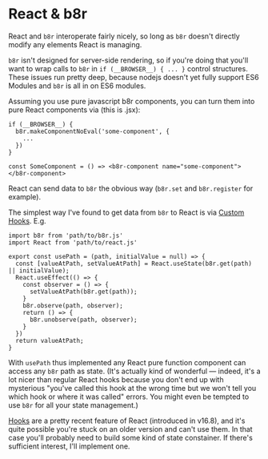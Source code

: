 # React & b8r

React and `b8r` interoperate fairly nicely, so long as `b8r` doesn't directly
modify any elements React is managing.

`b8r` isn't designed for server-side rendering, so if you're doing that you'll want
to wrap calls to `b8r` in `if (__BROWSER__) { ... }` control structures. These issues
run pretty deep, because nodejs doesn't yet fully support ES6 Modules and `b8r` is all
in on ES6 modules.

Assuming you use pure javascript b8r components, you can turn them into 
pure React components via (this is .jsx):

    if (__BROWSER__) {
      b8r.makeComponentNoEval('some-component', {
        ...
      })
    }

    const SomeComponent = () => <b8r-component name="some-component"></b8r-component>

React can send data to `b8r` the obvious way (`b8r.set` and `b8r.register` for example).

The simplest way I've found to get data from `b8r` to React is via
[Custom Hooks](https://reactjs.org/docs/hooks-custom.html). E.g.

    import b8r from 'path/to/b8r.js'
    import React from 'path/to/react.js'

    export const usePath = (path, initialValue = null) => {
      const [valueAtPath, setValueAtPath] = React.useState(b8r.get(path) || initialValue);
      React.useEffect(() => {
        const observer = () => {
          setValueAtPath(b8r.get(path));
        }
        b8r.observe(path, observer);
        return () => {
          b8r.unobserve(path, observer);
        }
      })
      return valueAtPath;
    }

With `usePath` thus implemented any React pure function component can access any 
`b8r` path as state. (It's actually kind of wonderful — indeed, it's a lot nicer 
than regular React hooks because you don't end up with mysterious "you've called 
this hook at the wrong time but we won't tell you which hook or where it was called" 
errors. You might even be tempted to use `b8r` for all your state management.)

[Hooks](https://reactjs.org/docs/hooks-intro.html) are a pretty recent feature of 
React (introduced in v16.8), and it's quite possible you're stuck on an older version 
and can't use them. In that case you'll probably need to build some kind of 
state constainer. If there's sufficient interest, I'll implement one.
